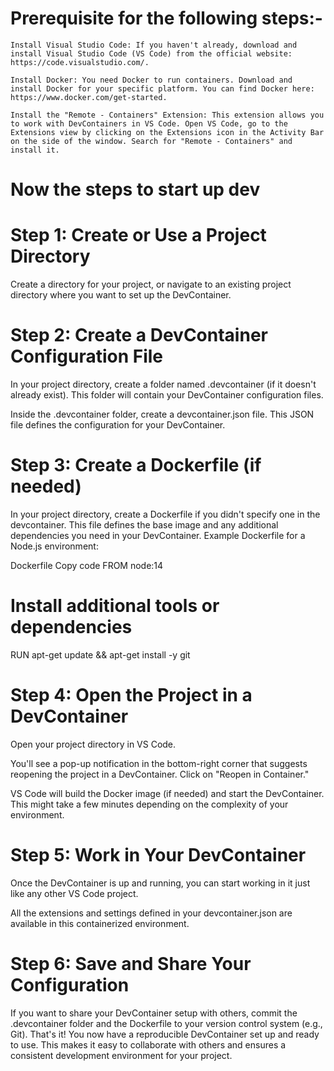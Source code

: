 # Prerequisite for the following steps:-
    Install Visual Studio Code: If you haven't already, download and install Visual Studio Code (VS Code) from the official website: https://code.visualstudio.com/.

    Install Docker: You need Docker to run containers. Download and install Docker for your specific platform. You can find Docker here: https://www.docker.com/get-started.

    Install the "Remote - Containers" Extension: This extension allows you to work with DevContainers in VS Code. Open VS Code, go to the Extensions view by clicking on the Extensions icon in the Activity Bar on the side of the window. Search for "Remote - Containers" and install it.

# Now the steps to start up dev

# Step 1: Create or Use a Project Directory

Create a directory for your project, or navigate to an existing project directory where you want to set up the DevContainer.

# Step 2: Create a DevContainer Configuration File

In your project directory, create a folder named .devcontainer (if it doesn't already exist). This folder will contain your DevContainer configuration files.

Inside the .devcontainer folder, create a devcontainer.json file. This JSON file defines the configuration for your DevContainer. 

# Step 3: Create a Dockerfile (if needed)

In your project directory, create a Dockerfile if you didn't specify one in the devcontainer. This file defines the base image and any additional dependencies you need in your DevContainer.
Example Dockerfile for a Node.js environment:

Dockerfile
Copy code
FROM node:14

# Install additional tools or dependencies
RUN apt-get update && apt-get install -y git
# Step 4: Open the Project in a DevContainer

Open your project directory in VS Code.

You'll see a pop-up notification in the bottom-right corner that suggests reopening the project in a DevContainer. Click on "Reopen in Container."

VS Code will build the Docker image (if needed) and start the DevContainer. This might take a few minutes depending on the complexity of your environment.

# Step 5: Work in Your DevContainer

Once the DevContainer is up and running, you can start working in it just like any other VS Code project.

All the extensions and settings defined in your devcontainer.json are available in this containerized environment.

# Step 6: Save and Share Your Configuration

If you want to share your DevContainer setup with others, commit the .devcontainer folder and the Dockerfile to your version control system (e.g., Git).
That's it! You now have a reproducible DevContainer set up and ready to use. This makes it easy to collaborate with others and ensures a consistent development environment for your project.